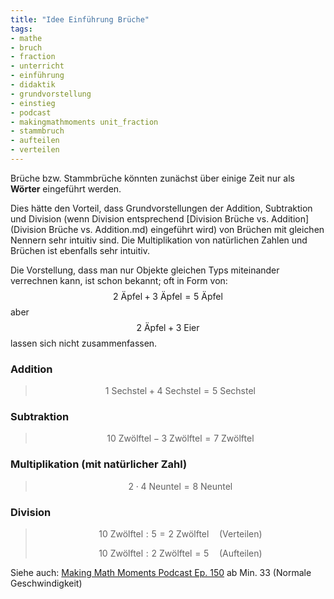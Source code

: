 ```yaml
---
title: "Idee Einführung Brüche"
tags:
- mathe 
- bruch 
- fraction 
- unterricht 
- einführung 
- didaktik 
- grundvorstellung 
- einstieg 
- podcast 
- makingmathmoments unit_fraction 
- stammbruch 
- aufteilen 
- verteilen
---
```

Brüche bzw. Stammbrüche könnten zunächst über einige Zeit nur als **Wörter** eingeführt werden. 

Dies hätte den Vorteil, dass Grundvorstellungen der Addition, Subtraktion und Division (wenn Division entsprechend [Division Brüche vs. Addition](Division Brüche vs. Addition.md) eingeführt wird) von Brüchen mit gleichen Nennern sehr intuitiv sind.
Die Multiplikation von natürlichen Zahlen und Brüchen ist ebenfalls sehr intuitiv.

Die Vorstellung, dass man nur Objekte gleichen Typs miteinander verrechnen kann, ist schon bekannt; oft in Form von: 
$$2 \text{ Äpfel} + 3 \text{ Äpfel} = 5 \text{ Äpfel}$$
aber 
$$2 \text{ Äpfel} + 3 \text{ Eier}$$ 
lassen sich nicht zusammenfassen.

### Addition 
> $$1 \text{ Sechstel} + 4 \text{ Sechstel} = 5 \text{ Sechstel}$$

### Subtraktion
> $$10 \text{ Zwölftel} - 3 \text{ Zwölftel} = 7 \text{ Zwölftel}$$

### Multiplikation (mit natürlicher Zahl)
> $$2 \cdot 4 \text{ Neuntel} = 8 \text{ Neuntel}$$

### Division
> $$10 \text{ Zwölftel} : 5 =2 \text{ Zwölftel} \quad \text{(Verteilen)}$$
> 
> $$10 \text{ Zwölftel} : 2 \text{ Zwölftel} = 5 \quad \text{(Aufteilen)}$$

Siehe auch: [Making Math Moments Podcast Ep. 150](https://podcastaddict.com/episode/129680585) ab Min. 33 (Normale Geschwindigkeit)

